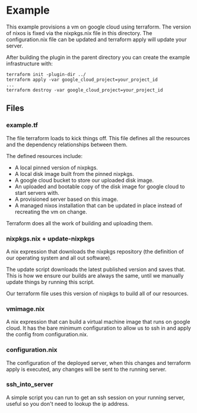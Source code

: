 # Example

This example provisions a vm on google cloud using terraform.
The version of nixos is fixed via the nixpkgs.nix file in this directory.
The configuration.nix file can be updated and terraform apply will update
your server.

After building the plugin in the parent directory you can create the example infrastructure with:

```
terraform init -plugin-dir ../ 
terraform apply -var google_cloud_project=your_project_id
...
terraform destroy -var google_cloud_project=your_project_id
```

## Files

### example.tf

The file terraform loads to kick things off. This file defines all the resources and the dependency relationships between them.

The defined resources include:

- A local pinned version of nixpkgs.
- A local disk image built from the pinned nixpkgs.
- A google cloud bucket to store our uploaded disk image.
- An uploaded and bootable copy of the disk image for google cloud to start servers with.
- A provisioned server based on this image.
- A managed nixos installation that can be updated in place instead of recreating the vm on change.

Terraform does all the work of building and uploading them.

### nixpkgs.nix + update-nixpkgs

A nix expression that downloads the nixpkgs repository (the definition of our operating system and all out software).

The update script downloads the latest published version and saves that. This is how we ensure our builds
are always the same, until we manually update things by running this script.

Our terraform file uses this version of nixpkgs to build all of our resources.

### vmimage.nix

A nix expression that can build a virtual machine image that runs on google cloud. It has the bare minimum 
configuration to allow us to ssh in and apply the config from configuration.nix.

### configuration.nix

The configuration of the deployed server, when this changes and terraform apply is executed,
any changes will be sent to the running server.

### ssh_into_server

A simple script you can run to get an ssh session on your running server, useful so you don't need
to lookup the ip address.